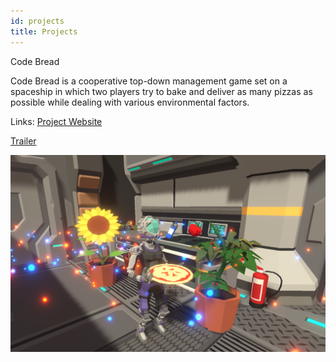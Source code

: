 ```yaml
---
id: projects
title: Projects
---
```



Code Bread

Code Bread is a cooperative top-down management game set on a spaceship in which two players try to bake and deliver as many pizzas as possible while dealing with various environmental factors.

Links:
[Project Website](https://wiki.tum.de/display/gameslab2020/Team+Callstack+Overflow+2)

[Trailer](https://youtu.be/ZcPtcbBLNzg)

![Screenshot of Code Bread](./assets/code_bread.png)
